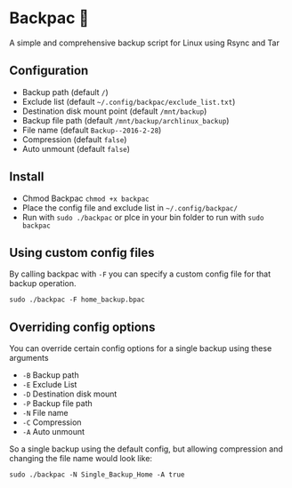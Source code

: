 # Backpac 🎒

A simple and comprehensive backup script for Linux using Rsync and Tar

## Configuration

* Backup path 			(default `/`)
* Exclude list 			(default `~/.config/backpac/exclude_list.txt`)
* Destination disk mount point 	(default `/mnt/backup`)
* Backup file path 		(default `/mnt/backup/archlinux_backup`)
* File name 			(default `Backup--2016-2-28`)
* Compression 			(default `false`)
* Auto unmount 			(default `false`)

## Install

* Chmod Backpac `chmod +x backpac`
* Place the config file and exclude list in `~/.config/backpac/`
* Run with `sudo ./backpac` or plce in your bin folder to run with `sudo backpac`

## Using custom config files

By calling backpac with `-F` you can specify a custom config file for that backup operation.

`sudo ./backpac -F home_backup.bpac`

## Overriding config options

You can override certain config options for a single backup using these arguments

* `-B`	Backup path
* `-E`	Exclude List
* `-D`	Destination disk mount
* `-P`	Backup file path
* `-N`	File name
* `-C`	Compression
* `-A`	Auto unmount

So a single backup using the default config, but allowing compression and changing the file name
would look like:

	sudo ./backpac -N Single_Backup_Home -A true
